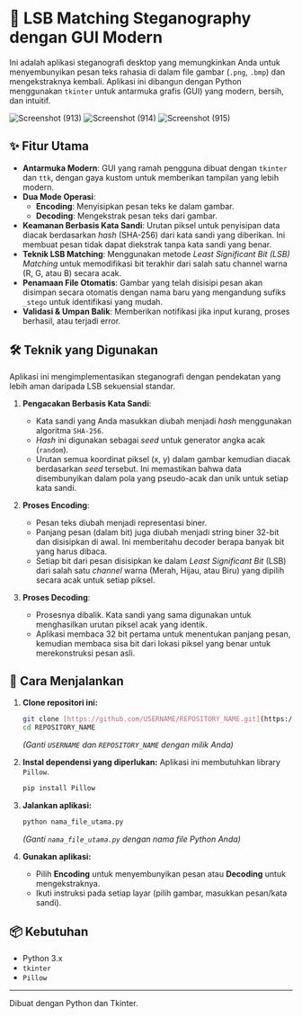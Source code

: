 # 🔐 LSB Matching Steganography dengan GUI Modern

Ini adalah aplikasi steganografi desktop yang memungkinkan Anda untuk menyembunyikan pesan teks rahasia di dalam file gambar (`.png`, `.bmp`) dan mengekstraknya kembali. Aplikasi ini dibangun dengan Python menggunakan `tkinter` untuk antarmuka grafis (GUI) yang modern, bersih, dan intuitif.

![Screenshot (913)](https://github.com/user-attachments/assets/d1553438-c81b-4a3a-98e1-f12273644ff2)
![Screenshot (914)](https://github.com/user-attachments/assets/bfd8f7d3-8ef2-4e67-a2c9-33f68f4bb70c)
![Screenshot (915)](https://github.com/user-attachments/assets/37f51320-35da-42d2-b73b-6f4ce6f3574f)

## ✨ Fitur Utama

-   **Antarmuka Modern**: GUI yang ramah pengguna dibuat dengan `tkinter` dan `ttk`, dengan gaya kustom untuk memberikan tampilan yang lebih modern.
-   **Dua Mode Operasi**:
    -   **Encoding**: Menyisipkan pesan teks ke dalam gambar.
    -   **Decoding**: Mengekstrak pesan teks dari gambar.
-   **Keamanan Berbasis Kata Sandi**: Urutan piksel untuk penyisipan data diacak berdasarkan *hash* (SHA-256) dari kata sandi yang diberikan. Ini membuat pesan tidak dapat diekstrak tanpa kata sandi yang benar.
-   **Teknik LSB Matching**: Menggunakan metode *Least Significant Bit (LSB) Matching* untuk memodifikasi bit terakhir dari salah satu channel warna (R, G, atau B) secara acak.
-   **Penamaan File Otomatis**: Gambar yang telah disisipi pesan akan disimpan secara otomatis dengan nama baru yang mengandung sufiks `_stego` untuk identifikasi yang mudah.
-   **Validasi & Umpan Balik**: Memberikan notifikasi jika input kurang, proses berhasil, atau terjadi error.

## 🛠️ Teknik yang Digunakan

Aplikasi ini mengimplementasikan steganografi dengan pendekatan yang lebih aman daripada LSB sekuensial standar.

1.  **Pengacakan Berbasis Kata Sandi**:
    -   Kata sandi yang Anda masukkan diubah menjadi *hash* menggunakan algoritma `SHA-256`.
    -   *Hash* ini digunakan sebagai *seed* untuk generator angka acak (`random`).
    -   Urutan semua koordinat piksel (x, y) dalam gambar kemudian diacak berdasarkan *seed* tersebut. Ini memastikan bahwa data disembunyikan dalam pola yang pseudo-acak dan unik untuk setiap kata sandi.

2.  **Proses Encoding**:
    -   Pesan teks diubah menjadi representasi biner.
    -   Panjang pesan (dalam bit) juga diubah menjadi string biner 32-bit dan disisipkan di awal. Ini memberitahu decoder berapa banyak bit yang harus dibaca.
    -   Setiap bit dari pesan disisipkan ke dalam *Least Significant Bit* (LSB) dari salah satu *channel* warna (Merah, Hijau, atau Biru) yang dipilih secara acak untuk setiap piksel.

3.  **Proses Decoding**:
    -   Prosesnya dibalik. Kata sandi yang sama digunakan untuk menghasilkan urutan piksel acak yang identik.
    -   Aplikasi membaca 32 bit pertama untuk menentukan panjang pesan, kemudian membaca sisa bit dari lokasi piksel yang benar untuk merekonstruksi pesan asli.

## 🚀 Cara Menjalankan

1.  **Clone repositori ini:**
    ```bash
    git clone [https://github.com/USERNAME/REPOSITORY_NAME.git](https://github.com/USERNAME/REPOSITORY_NAME.git)
    cd REPOSITORY_NAME
    ```
    *(Ganti `USERNAME` dan `REPOSITORY_NAME` dengan milik Anda)*

2.  **Instal dependensi yang diperlukan:**
    Aplikasi ini membutuhkan library `Pillow`.
    ```bash
    pip install Pillow
    ```

3.  **Jalankan aplikasi:**
    ```bash
    python nama_file_utama.py
    ```
    *(Ganti `nama_file_utama.py` dengan nama file Python Anda)*

4.  **Gunakan aplikasi:**
    -   Pilih **Encoding** untuk menyembunyikan pesan atau **Decoding** untuk mengekstraknya.
    -   Ikuti instruksi pada setiap layar (pilih gambar, masukkan pesan/kata sandi).

## 📦 Kebutuhan

-   Python 3.x
-   `tkinter`
-   `Pillow`

---
Dibuat dengan Python dan Tkinter.
